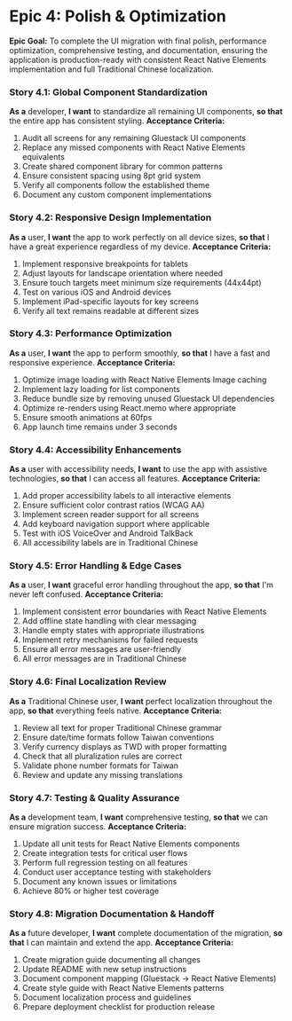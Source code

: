 # Epic 4: Polish & Optimization
**Epic Goal:** To complete the UI migration with final polish, performance optimization, comprehensive testing, and documentation, ensuring the application is production-ready with consistent React Native Elements implementation and full Traditional Chinese localization.

### Story 4.1: Global Component Standardization
**As a** developer, **I want** to standardize all remaining UI components, **so that** the entire app has consistent styling.
**Acceptance Criteria:**
1. Audit all screens for any remaining Gluestack UI components
2. Replace any missed components with React Native Elements equivalents
3. Create shared component library for common patterns
4. Ensure consistent spacing using 8pt grid system
5. Verify all components follow the established theme
6. Document any custom component implementations

### Story 4.2: Responsive Design Implementation
**As a** user, **I want** the app to work perfectly on all device sizes, **so that** I have a great experience regardless of my device.
**Acceptance Criteria:**
1. Implement responsive breakpoints for tablets
2. Adjust layouts for landscape orientation where needed
3. Ensure touch targets meet minimum size requirements (44x44pt)
4. Test on various iOS and Android devices
5. Implement iPad-specific layouts for key screens
6. Verify all text remains readable at different sizes

### Story 4.3: Performance Optimization
**As a** user, **I want** the app to perform smoothly, **so that** I have a fast and responsive experience.
**Acceptance Criteria:**
1. Optimize image loading with React Native Elements Image caching
2. Implement lazy loading for list components
3. Reduce bundle size by removing unused Gluestack UI dependencies
4. Optimize re-renders using React.memo where appropriate
5. Ensure smooth animations at 60fps
6. App launch time remains under 3 seconds

### Story 4.4: Accessibility Enhancements
**As a** user with accessibility needs, **I want** to use the app with assistive technologies, **so that** I can access all features.
**Acceptance Criteria:**
1. Add proper accessibility labels to all interactive elements
2. Ensure sufficient color contrast ratios (WCAG AA)
3. Implement screen reader support for all screens
4. Add keyboard navigation support where applicable
5. Test with iOS VoiceOver and Android TalkBack
6. All accessibility labels are in Traditional Chinese

### Story 4.5: Error Handling & Edge Cases
**As a** user, **I want** graceful error handling throughout the app, **so that** I'm never left confused.
**Acceptance Criteria:**
1. Implement consistent error boundaries with React Native Elements
2. Add offline state handling with clear messaging
3. Handle empty states with appropriate illustrations
4. Implement retry mechanisms for failed requests
5. Ensure all error messages are user-friendly
6. All error messages are in Traditional Chinese

### Story 4.6: Final Localization Review
**As a** Traditional Chinese user, **I want** perfect localization throughout the app, **so that** everything feels native.
**Acceptance Criteria:**
1. Review all text for proper Traditional Chinese grammar
2. Ensure date/time formats follow Taiwan conventions
3. Verify currency displays as TWD with proper formatting
4. Check that all pluralization rules are correct
5. Validate phone number formats for Taiwan
6. Review and update any missing translations

### Story 4.7: Testing & Quality Assurance
**As a** development team, **I want** comprehensive testing, **so that** we can ensure migration success.
**Acceptance Criteria:**
1. Update all unit tests for React Native Elements components
2. Create integration tests for critical user flows
3. Perform full regression testing on all features
4. Conduct user acceptance testing with stakeholders
5. Document any known issues or limitations
6. Achieve 80% or higher test coverage

### Story 4.8: Migration Documentation & Handoff
**As a** future developer, **I want** complete documentation of the migration, **so that** I can maintain and extend the app.
**Acceptance Criteria:**
1. Create migration guide documenting all changes
2. Update README with new setup instructions
3. Document component mapping (Gluestack → React Native Elements)
4. Create style guide with React Native Elements patterns
5. Document localization process and guidelines
6. Prepare deployment checklist for production release